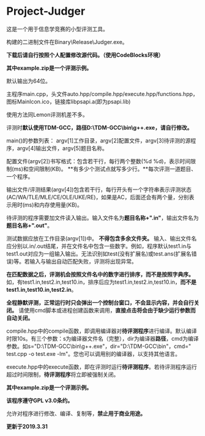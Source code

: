 # Project-Judger
这是一个用于信息学竞赛的小型评测工具。

构建的二进制文件在Binary\Release\Judger.exe。

**下载后请自行按照个人配置修改源代码。（使用CodeBlocks环境）**

**其中example.zip是一个评测示例。**

默认输出为64位。

主程序main.cpp，头文件auto.hpp/compile.hpp/execute.hpp/functions.hpp，图标MainIcon.ico，链接库libpsapi.a(即为psapi.lib)

使用方法同Lemon评测机差不多。

评测时**默认使用TDM-GCC，路径D:\TDM-GCC\bin\g++.exe，请自行修改。**

main()的参数列表：
argv[1]工作目录，argv[2]配置文件，argv[3]待评测的源程序，argv[4]输出文件，argv[5]题目名称。

配置文件(argv[2])书写格式：包含若干行，每行两个整数(%d %d)，表示时间限制(ms)和空间限制(KB)。
**有多少个测试点就写多少行。**每次评测一道题目、一个程序。

输出文件/评测结果(argv[4])包含若干行，每行开头有一个字符串表示评测状态(AC/WA/TLE/MLE/CE/OLE/UKE/RE)，如果是AC，后面还会有两个量，分别表示用时(ms)和内存使用量(KB)。

待评测的程序需要加文件读入输出。输入文件名为**题目名称+".in"**，输出文件名为**题目名称+".out"**。

测试数据应放在工作目录(argv[1])中。 **不得包含多余文件夹。** 输入、输出文件名应分别以.in/.out结尾，并在文件名中包含一些数字。例如，程序默认test1.in与test1.out对应为一组输入输出。无法识别如test(没有扩展名)或test.ans(扩展名错误)等。若输入与输出自动匹配失败，评测将出现异常。

**在匹配数据之后，评测机会按照文件名中的数字进行排序，而不是按照字典序。** 如，有test1.in,test2.in,test10.in，排序后应为test1.in,test2.in,test10.in，**而不是test1.in,test10.in,test2.in**。

**全程静默评测，正常运行时只会弹出一个控制台窗口，不会显示内容，并会自行关闭。** 请使用cmd脚本或进程创建函数来调用，**直接点击将会由于缺少运行参数而自动关闭。**

compile.hpp中的compile函数，即调用编译器对**待评测程序**进行编译。默认编译时限10s。有三个参数：s为编译器文件名（完整），dir为编译器**路径**，cmd为编译参数。如s="D:\TDM-GCC\bin\g++.exe"，dir="D:\TDM-GCC\bin"，cmd=" test.cpp -o test.exe -lm"。您也可以调用别的编译器，以支持其他语言。

execute.hpp中的execute函数，即在评测时运行**待评测程序**。若待评测程序运行超过时间限制，**待评测程序**将立即被强制关闭。

**其中example.zip是一个评测示例。**

**该程序遵守GPL v3.0条约。**

允许对程序进行修改、编译、复制等，**禁止用于商业用途。**

**更新于2019.3.31**
